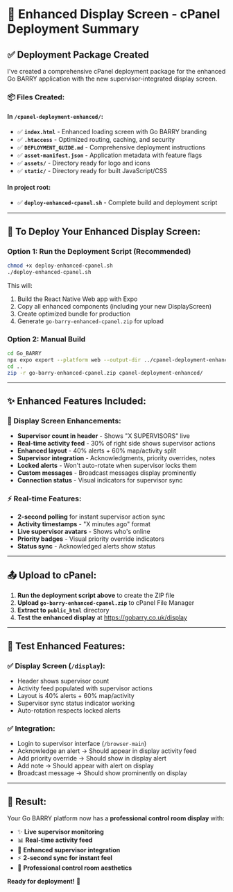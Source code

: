 # 🚀 Enhanced Display Screen - cPanel Deployment Summary

## ✅ Deployment Package Created

I've created a comprehensive cPanel deployment package for the enhanced Go BARRY application with the new supervisor-integrated display screen.

### 📦 Files Created:

#### In `/cpanel-deployment-enhanced/`:
- ✅ **`index.html`** - Enhanced loading screen with Go BARRY branding
- ✅ **`.htaccess`** - Optimized routing, caching, and security 
- ✅ **`DEPLOYMENT_GUIDE.md`** - Comprehensive deployment instructions
- ✅ **`asset-manifest.json`** - Application metadata with feature flags
- ✅ **`assets/`** - Directory ready for logo and icons
- ✅ **`static/`** - Directory ready for built JavaScript/CSS

#### In project root:
- ✅ **`deploy-enhanced-cpanel.sh`** - Complete build and deployment script

---

## 🚀 To Deploy Your Enhanced Display Screen:

### Option 1: Run the Deployment Script (Recommended)
```bash
chmod +x deploy-enhanced-cpanel.sh
./deploy-enhanced-cpanel.sh
```

This will:
1. Build the React Native Web app with Expo
2. Copy all enhanced components (including your new DisplayScreen)
3. Create optimized bundle for production
4. Generate `go-barry-enhanced-cpanel.zip` for upload

### Option 2: Manual Build
```bash
cd Go_BARRY
npx expo export --platform web --output-dir ../cpanel-deployment-enhanced --clear
cd ..
zip -r go-barry-enhanced-cpanel.zip cpanel-deployment-enhanced/
```

---

## ✨ Enhanced Features Included:

### 🎯 Display Screen Enhancements:
- **Supervisor count in header** - Shows "X SUPERVISORS" live
- **Real-time activity feed** - 30% of right side shows supervisor actions
- **Enhanced layout** - 40% alerts + 60% map/activity split
- **Supervisor integration** - Acknowledgments, priority overrides, notes
- **Locked alerts** - Won't auto-rotate when supervisor locks them
- **Custom messages** - Broadcast messages display prominently
- **Connection status** - Visual indicators for supervisor sync

### ⚡ Real-time Features:
- **2-second polling** for instant supervisor action sync
- **Activity timestamps** - "X minutes ago" format
- **Live supervisor avatars** - Shows who's online
- **Priority badges** - Visual priority override indicators
- **Status sync** - Acknowledged alerts show status

---

## 📤 Upload to cPanel:

1. **Run the deployment script above** to create the ZIP file
2. **Upload `go-barry-enhanced-cpanel.zip`** to cPanel File Manager
3. **Extract to `public_html`** directory
4. **Test the enhanced display** at https://gobarry.co.uk/display

---

## 🧪 Test Enhanced Features:

### ✅ Display Screen (`/display`):
- Header shows supervisor count
- Activity feed populated with supervisor actions
- Layout is 40% alerts + 60% map/activity
- Supervisor sync status indicator working
- Auto-rotation respects locked alerts

### ✅ Integration:
- Login to supervisor interface (`/browser-main`)
- Acknowledge an alert → Should appear in display activity feed
- Add priority override → Should show in display alert
- Add note → Should appear with alert on display
- Broadcast message → Should show prominently on display

---

## 🎉 Result:

Your Go BARRY platform now has a **professional control room display** with:
- ✨ **Live supervisor monitoring**
- 📊 **Real-time activity feed**  
- 🎯 **Enhanced supervisor integration**
- ⚡ **2-second sync for instant feel**
- 🏢 **Professional control room aesthetics**

**Ready for deployment!** 🚀